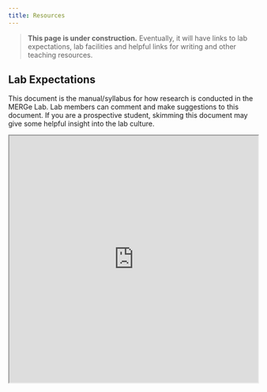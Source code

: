 ```yaml
---
title: Resources
---
```


> **This page is under construction.** Eventually, it will have links to lab expectations, lab facilities and helpful links for writing and other teaching resources.

## Lab Expectations
This document is the manual/syllabus for how research is conducted in the MERGe Lab. Lab members can comment and make suggestions to this document. If you are a prospective student, skimming this document may give some helpful insight into the lab culture.

<iframe style="width:100%; height:500px" src="https://docs.google.com/document/d/11Y8OuI2T-yxz__TyKxwvPsMHDOvis4R5qD7xk-An5xY/pub?embedded=true"></iframe>